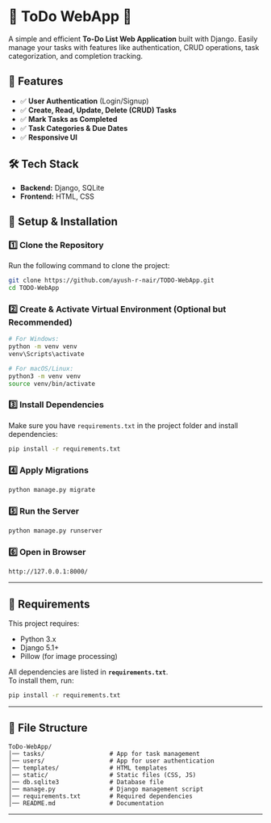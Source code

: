 # 📝 ToDo WebApp 📌

A simple and efficient **To-Do List Web Application** built with Django. Easily manage your tasks with features like authentication, CRUD operations, task categorization, and completion tracking.

## 🚀 Features  
- ✅ **User Authentication** (Login/Signup)  
- ✅ **Create, Read, Update, Delete (CRUD) Tasks**  
- ✅ **Mark Tasks as Completed**  
- ✅ **Task Categories & Due Dates**  
- ✅ **Responsive UI**  

## 🛠 Tech Stack  
- **Backend:** Django, SQLite  
- **Frontend:** HTML, CSS  

## 📂 Setup & Installation  

### 1️⃣ Clone the Repository  
Run the following command to clone the project:  
```sh
git clone https://github.com/ayush-r-nair/TODO-WebApp.git
cd TODO-WebApp
```

### 2️⃣ Create & Activate Virtual Environment (Optional but Recommended)  
```sh
# For Windows:
python -m venv venv
venv\Scripts\activate

# For macOS/Linux:
python3 -m venv venv
source venv/bin/activate
```

### 3️⃣ Install Dependencies  
Make sure you have `requirements.txt` in the project folder and install dependencies:  
```sh
pip install -r requirements.txt
```

### 4️⃣ Apply Migrations  
```sh
python manage.py migrate
```

### 5️⃣ Run the Server  
```sh
python manage.py runserver
```

### 6️⃣ Open in Browser  
```
http://127.0.0.1:8000/
```

---

## 📜 Requirements  
This project requires:  
- Python 3.x  
- Django 5.1+  
- Pillow (for image processing)  

All dependencies are listed in **`requirements.txt`**.  
To install them, run:  
```sh
pip install -r requirements.txt
```
---

## 📂 File Structure  
```
ToDo-WebApp/
│── tasks/                  # App for task management
│── users/                  # App for user authentication
│── templates/              # HTML templates
│── static/                 # Static files (CSS, JS)
│── db.sqlite3              # Database file
│── manage.py               # Django management script
│── requirements.txt        # Required dependencies
│── README.md               # Documentation
```

---

